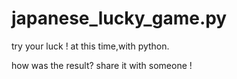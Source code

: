 # japanese_lucky_game.py

try your luck ! at this time,with python.

how was the result? share it with someone !
